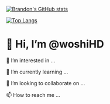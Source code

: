[![Brandon's GitHub stats](https://github-readme-stats.vercel.app/api?username=woshiHD&show_icons=true&theme=vue-dark&border-radius)](https://github.com/anuraghazra/github-readme-stats)

[![Top Langs](https://github-readme-stats.vercel.app/api/top-langs/?username=woshiHD&theme=vue-dark)](https://github.com/anuraghazra/github-readme-stats)

 <h1>👋 Hi, I’m @woshiHD</h1>
 <p>👀 I’m interested in ... </p>
 <p> 🌱 I’m currently learning ... </p>
 <p>💞️ I’m looking to collaborate on ... </p>
 <p>📫 How to reach me ... </p>





<!---
woshiHD/woshiHD is a ✨ special ✨ repository because its `README.md` (this file) appears on your GitHub profile.
You can click the Preview link to take a look at your changes.
--->

